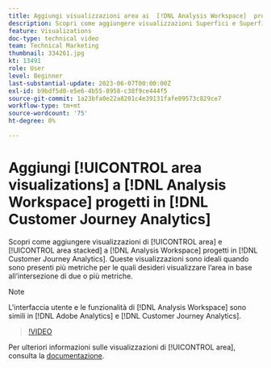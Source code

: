 ```yaml
---
title: Aggiungi visualizzazioni area ai  [!DNL Analysis Workspace]  progetti
description: Scopri come aggiungere visualizzazioni Superfici e Superfici sovrapposte a  [!DNL Analysis Workspace]  progetti in [!DNL Customer Journey Analytics].
feature: Visualizations
doc-type: technical video
team: Technical Marketing
thumbnail: 334261.jpg
kt: 13491
role: User
level: Beginner
last-substantial-update: 2023-06-07T00:00:00Z
exl-id: b9bdf5d0-e5e6-4b55-8958-c38f9ce444f5
source-git-commit: 1a23bfa0e22a8201c4e39131fafe09573c829ce7
workflow-type: tm+mt
source-wordcount: '75'
ht-degree: 0%

---
```


# Aggiungi [!UICONTROL area visualizations] a [!DNL Analysis Workspace] progetti in [!DNL Customer Journey Analytics]

Scopri come aggiungere visualizzazioni di [!UICONTROL area] e [!UICONTROL area stacked] a [!DNL Analysis Workspace] progetti in [!DNL Customer Journey Analytics]. Queste visualizzazioni sono ideali quando sono presenti più metriche per le quali desideri visualizzare l’area in base all’intersezione di due o più metriche.

>[!NOTE]
>
>L&#39;interfaccia utente e le funzionalità di [!DNL Analysis Workspace] sono simili in [!DNL Adobe Analytics] e [!DNL Customer Journey Analytics].

>[!VIDEO](https://video.tv.adobe.com/v/3416615/?quality=12&learn=on&captions=ita)

Per ulteriori informazioni sulle visualizzazioni di [!UICONTROL area], consulta la [documentazione](https://experienceleague.adobe.com/docs/analytics-platform/using/cja-workspace/visualizations/area.html?lang=it).
